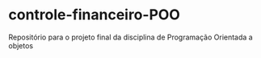 # controle-financeiro-POO
 Repositório para o projeto final da disciplina de Programação Orientada a objetos
